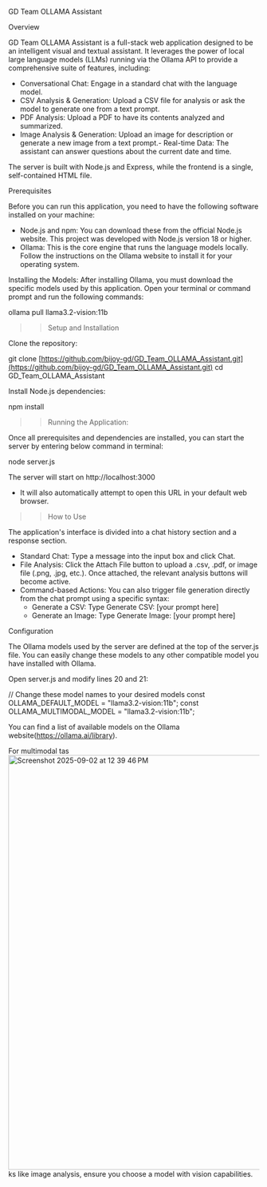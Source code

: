 GD Team OLLAMA Assistant

Overview

GD Team OLLAMA Assistant is a full-stack web application designed to be an intelligent visual and textual assistant. It leverages the power of local large language models (LLMs) running via the Ollama API to provide a comprehensive suite of features, including:
- Conversational Chat: Engage in a standard chat with the language model.
- CSV Analysis & Generation: Upload a CSV file for analysis or ask the model to generate one from a text prompt.
- PDF Analysis: Upload a PDF to have its contents analyzed and summarized.
- Image Analysis & Generation: Upload an image for description or generate a new image from a text prompt.- Real-time Data: The assistant can answer questions about the current date and time.

The server is built with Node.js and Express, while the frontend is a single, self-contained HTML file.

Prerequisites

Before you can run this application, you need to have the following software installed on your machine:

- Node.js and npm: You can download these from the official Node.js website. This project was developed with Node.js version 18 or higher.
- Ollama: This is the core engine that runs the language models locally. Follow the instructions on the Ollama website to install it for your operating system.

Installing the Models:
After installing Ollama, you must download the specific models used by this application. Open your terminal or command prompt and run the following commands:

ollama pull llama3.2-vision:11b

>> Setup and Installation

Clone the repository:

git clone [https://github.com/bijoy-gd/GD_Team_OLLAMA_Assistant.git](https://github.com/bijoy-gd/GD_Team_OLLAMA_Assistant.git)
cd GD_Team_OLLAMA_Assistant

Install Node.js dependencies:

npm install

>>Running the Application:

Once all prerequisites and dependencies are installed, you can start the server by entering below command in terminal:

node server.js

The server will start on http://localhost:3000 

+ It will also automatically attempt to open this URL in your default web browser.


>>How to Use

The application's interface is divided into a chat history section and a response section.

- Standard Chat: Type a message into the input box and click Chat.
- File Analysis: Click the Attach File button to upload a .csv, .pdf, or image file (.png, .jpg, etc.). Once attached, the relevant analysis buttons will become active.
- Command-based Actions: You can also trigger file generation directly from the chat prompt using a specific syntax:
  - Generate a CSV: Type Generate CSV: [your prompt here]
  - Generate an Image: Type Generate Image: [your prompt here]
  
  
Configuration

The Ollama models used by the server are defined at the top of the server.js file. You can easily change these models to any other compatible model you have installed with Ollama.

Open server.js and modify lines 20 and 21:

// Change these model names to your desired models
const OLLAMA_DEFAULT_MODEL = "llama3.2-vision:11b";
const OLLAMA_MULTIMODAL_MODEL = "llama3.2-vision:11b";

You can find a list of available models on the Ollama website(https://ollama.ai/library). 


For multimodal tas<img width="1509" height="830" alt="Screenshot 2025-09-02 at 12 39 46 PM" src="https://github.com/user-attachments/assets/2deb2ad7-fa3d-49cc-97cc-f070df5a5f4e" />
ks like image analysis, ensure you choose a model with vision capabilities.



